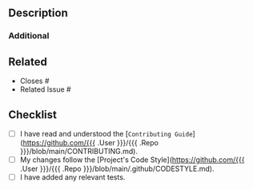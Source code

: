 <!--
  Ensure that the Pull Request title and commits follows our
  [Commit Message Guidelines](https://github.com/{{{ .User }}}/{{{ .Repo }}}/blob/main/CONTRIBUTING.md#commit-message-guidelines).

  Fill in the following fields with the appropriate information.
-->

## Description

### Additional

<!--Like if you need help writing tests etc.-->

## Related

- Closes #
- Related Issue #

## Checklist

- [ ] I have read and understood the [`Contributing Guide`](https://github.com/{{{ .User }}}/{{{ .Repo }}}/blob/main/CONTRIBUTING.md).
- [ ] My changes follow the [Project's Code Style](https://github.com/{{{ .User }}}/{{{ .Repo }}}/blob/main/.github/CODESTYLE.md).
- [ ] I have added any relevant tests.
